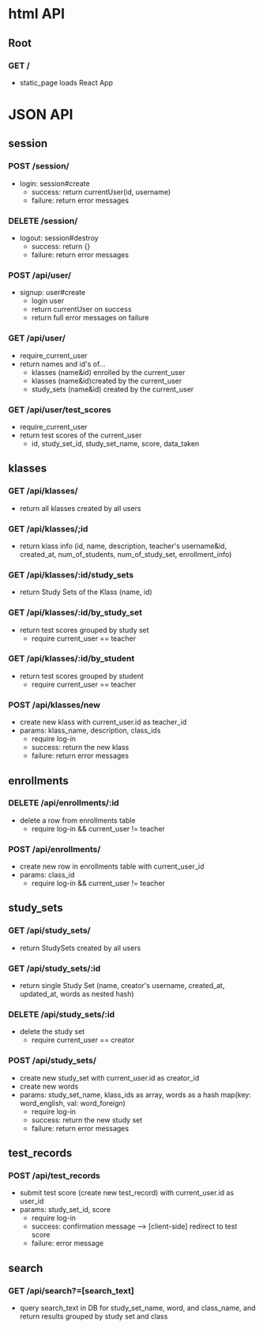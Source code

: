 # html API
## Root
### GET /
  * static_page loads React App

# JSON API

## session

### POST /session/
* login: session#create
  * success: return currentUser(id, username)
  * failure: return error messages

### DELETE /session/
* logout: session#destroy
  * success: return {}
  * failure: return error messages

### POST /api/user/
* signup: user#create
  * login user
  * return currentUser on success
  * return full error messages on failure

### GET /api/user/
* require_current_user
* return names and id's of...
  * klasses (name&id) enrolled by the current_user
  * klasses (name&id)created by the current_user
  * study_sets (name&id) created by the current_user

### GET /api/user/test_scores
* require_current_user
* return test scores of the current_user
  * id, study_set_id, study_set_name, score, data_taken


## klasses
### GET /api/klasses/
* return all klasses created by all users

### GET /api/klasses/;id
* return klass info (id, name, description, teacher's username&id, created_at, num_of_students, num_of_study_set, enrollment_info)

### GET /api/klasses/:id/study_sets
* return Study Sets of the Klass (name, id)

### GET /api/klasses/:id/by_study_set
* return test scores grouped by study set
  * require current_user == teacher

### GET /api/klasses/:id/by_student
* return test scores grouped by student
  * require current_user == teacher

### POST /api/klasses/new
* create new klass with current_user.id as teacher_id
* params: klass_name, description, class_ids
  * require log-in
  * success: return the new klass
  * failure: return error messages

## enrollments
### DELETE /api/enrollments/:id
* delete a row from enrollments table
  * require log-in && current_user != teacher

### POST /api/enrollments/
* create new row in enrollments table with current_user_id
* params: class_id
  * require log-in && current_user != teacher


## study_sets
### GET /api/study_sets/
* return StudySets created by all users

### GET /api/study_sets/:id
* return single Study Set (name, creator's username, created_at, updated_at, words as nested hash)

### DELETE /api/study_sets/:id
  * delete the study set
    * require current_user == creator

### POST /api/study_sets/
  * create new study_set with current_user.id as creator_id
  * create new words
  * params: study_set_name, klass_ids as array, words as a hash map(key: word_english, val: word_foreign)
    * require log-in
    * success: return the new study set
    * failure: return error messages

## test_records
### POST /api/test_records
* submit test score (create new test_record) with current_user.id as user_id
* params: study_set_id, score
  * require log-in
  * success: confirmation message --> [client-side] redirect to test score
  * failure: error message

## search
### GET /api/search?=[search_text]
* query search_text in DB for study_set_name, word, and class_name, and return results grouped by study set and class
